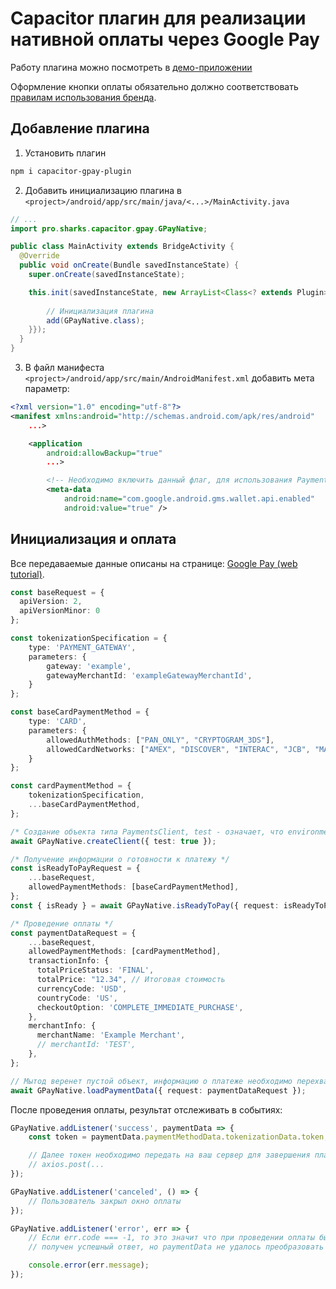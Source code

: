 # Capacitor плагин для реализации нативной оплаты через Google Pay

Работу плагина можно посмотреть в [демо-приложении](https://github.com/virusv/capacitor-google-pay-app-demo)

Оформление кнопки оплаты обязательно должно соответствовать [правилам использования бренда](https://developers.google.com/pay/api/web/guides/brand-guidelines#mark).

## Добавление плагина

1. Установить плагин
```bash
npm i capacitor-gpay-plugin
```

2. Добавить инициализацию плагина в `<project>/android/app/src/main/java/<...>/MainActivity.java`
```java
// ...
import pro.sharks.capacitor.gpay.GPayNative;

public class MainActivity extends BridgeActivity {
  @Override
  public void onCreate(Bundle savedInstanceState) {
    super.onCreate(savedInstanceState);

    this.init(savedInstanceState, new ArrayList<Class<? extends Plugin>>() {{
      
        // Инициализация плагина
        add(GPayNative.class);
    }});
  }
}
```

3. В файл манифеста `<project>/android/app/src/main/AndroidManifest.xml` добавить мета параметр:
```xml
<?xml version="1.0" encoding="utf-8"?>
<manifest xmlns:android="http://schemas.android.com/apk/res/android"
    ...>

    <application
        android:allowBackup="true"
        ...>

        <!-- Необходимо включить данный флаг, для использования PaymentsClient. -->
        <meta-data
            android:name="com.google.android.gms.wallet.api.enabled"
            android:value="true" />
```

## Инициализация и оплата
Все передаваемые данные описаны на странице:
[Google Pay (web tutorial)](https://developers.google.com/pay/api/web/guides/tutorial).

```ts
const baseRequest = {
  apiVersion: 2,
  apiVersionMinor: 0
};

const tokenizationSpecification = {
    type: 'PAYMENT_GATEWAY',
    parameters: {
        gateway: 'example',
        gatewayMerchantId: 'exampleGatewayMerchantId',
    }
};

const baseCardPaymentMethod = {
    type: 'CARD',
    parameters: {
        allowedAuthMethods: ["PAN_ONLY", "CRYPTOGRAM_3DS"],
        allowedCardNetworks: ["AMEX", "DISCOVER", "INTERAC", "JCB", "MASTERCARD", "VISA"],
    }
};

const cardPaymentMethod = {
    tokenizationSpecification,
    ...baseCardPaymentMethod,
};

/* Создание объекта типа PaymentsClient, test - означает, что environment будет установлен в TEST */
await GPayNative.createClient({ test: true });

/* Получение информации о готовности к платежу */
const isReadyToPayRequest = {
    ...baseRequest,
    allowedPaymentMethods: [baseCardPaymentMethod],
};
const { isReady } = await GPayNative.isReadyToPay({ request: isReadyToPayRequest });

/* Проведение оплаты */
const paymentDataRequest = {
    ...baseRequest,
    allowedPaymentMethods: [cardPaymentMethod],
    transactionInfo: {
      totalPriceStatus: 'FINAL',
      totalPrice: "12.34", // Итоговая стоимость
      currencyCode: 'USD',
      countryCode: 'US',
      checkoutOption: 'COMPLETE_IMMEDIATE_PURCHASE',
    },
    merchantInfo: {
      merchantName: 'Example Merchant',
      // merchantId: 'TEST',
    },
};

// Мытод веренет пустой объект, информацию о платеже необходимо перехватывать в событии success
await GPayNative.loadPaymentData({ request: paymentDataRequest });
```

После проведения оплаты, результат отслеживать в событиях:

```ts
GPayNative.addListener('success', paymentData => {
    const token = paymentData.paymentMethodData.tokenizationData.token;

    // Далее токен необходимо передать на ваш сервер для завершения платежа
    // axios.post(...
});

GPayNative.addListener('canceled', () => {
    // Пользователь закрыл окно оплаты
});

GPayNative.addListener('error', err => {
    // Если err.code === -1, то это значит что при проведении оплаты был
    // получен успешный ответ, но paymentData не удалось преобразовать

    console.error(err.message);
});
```
